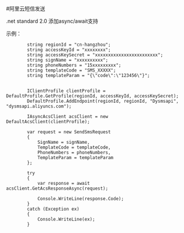 #阿里云短信发送

.net standard 2.0
添加async/await支持

示例：

<p>
            
            string regionId = "cn-hangzhou";
            string accessKeyId = "xxxxxxxx";
            string accessKeySecret = "xxxxxxxxxxxxxxxxxxxxxxxx";
            string signName = "xxxxxxxxxx";
            string phoneNumbers = "15xxxxxxxxx";
            string templateCode = "SMS_XXXXX";
            string templateParam = "{\"code\":\"123456\"}";


            IClientProfile clientProfile = DefaultProfile.GetProfile(regionId, accessKeyId, accessKeySecret);
            DefaultProfile.AddEndpoint(regionId, regionId, "Dysmsapi", "dysmsapi.aliyuncs.com");

            IAsyncAcsClient acsClient = new DefaultAcsClient(clientProfile);

            var request = new SendSmsRequest
            {
                SignName = signName,
                TemplateCode = templateCode,
                PhoneNumbers = phoneNumbers,
                TemplateParam = templateParam
            };

            try
            {
                var response = await acsClient.GetAcsResponseAsync(request);

                Console.WriteLine(response.Code);
            }
            catch (Exception ex)
            {
                Console.WriteLine(ex);
            }
</p>
